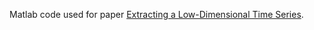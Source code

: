 Matlab code used for paper [Extracting a Low-Dimensional Time Series](http://web.stanford.edu/~boyd/papers/low_dim_pred_time_series.html).
